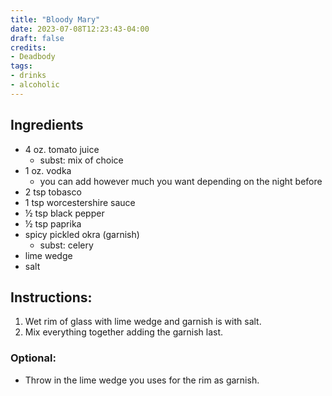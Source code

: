 ```yaml
---
title: "Bloody Mary"
date: 2023-07-08T12:23:43-04:00
draft: false
credits:
- Deadbody
tags:
- drinks
- alcoholic
---
```


## Ingredients
- 4 oz. tomato juice
    - subst: mix of choice
- 1 oz. vodka
    - you can add however much you want depending on the night before
- 2 tsp tobasco
- 1 tsp worcestershire sauce
- &frac12; tsp black pepper
- &frac12; tsp paprika
- spicy pickled okra (garnish)
    - subst: celery
- lime wedge
- salt

## Instructions:
1. Wet rim of glass with lime wedge and garnish is with salt.
1. Mix everything together adding the garnish last.

### Optional:
- Throw in the lime wedge you uses for the rim as garnish.
